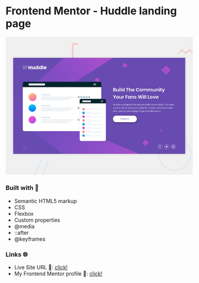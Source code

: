 # Frontend Mentor - Huddle landing page

![Design preview for the Huddle landing page coding challenge](./design/desktop-preview.jpg)

### Built with 🧱
- Semantic HTML5 markup
- CSS
- Flexbox
- Custom properties
- @media
- ::after
- @keyframes

### Links 🌐

- Live Site URL 🔴: [click!](https://kacperkwinta.github.io/Huddle-landing-page/)
- My Frontend Mentor profile 👦: [click!](https://www.frontendmentor.io/profile/kacperkwinta)
